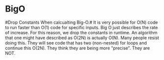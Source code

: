 # BigO
#Drop Constants When calcualting Big-O.#
It is very possible for O(N) code to run faster than O(1) code for specific inputs. Big O just describes the rate of increase.  For this reason, we drop the constants in runtime. An algorithm that one might have described as O(2N) is actually O(N).  Many people resist doing this. They will see code that has two (non-nested) for loops and continue this O(2N).  They think they are being more "precise". They are NOT.
